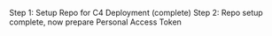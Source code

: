 Step 1: Setup Repo for C4 Deployment (complete)
Step 2: Repo setup complete, now prepare Personal Access Token
